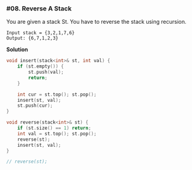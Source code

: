 ### #08. Reverse A Stack

You are given a stack St. You have to reverse the stack using recursion.

```
Input stack = {3,2,1,7,6}
Output: {6,7,1,2,3}
```

**Solution**
```cpp
void insert(stack<int>& st, int val) {
    if (st.empty()) {
        st.push(val);
        return;
    }

    int cur = st.top(); st.pop();
    insert(st, val);
    st.push(cur);
}

void reverse(stack<int>& st) {
    if (st.size() == 1) return;
    int val = st.top(); st.pop();
    reverse(st);
    insert(st, val);
}

// reverse(st);
````

